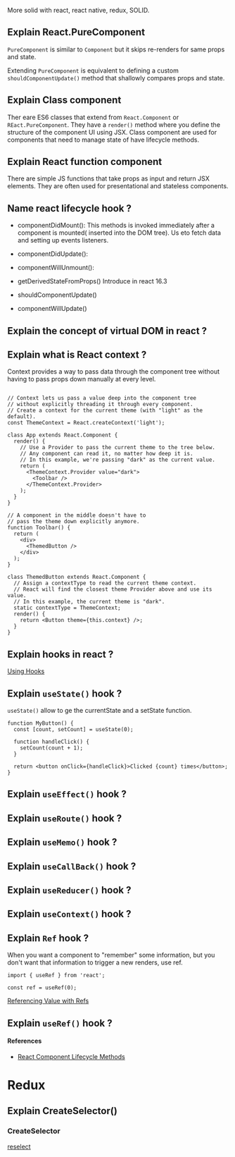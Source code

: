 More solid with react, react native, redux, SOLID.

## Explain React.PureComponent

`PureComponent` is similar to `Component` but it skips re-renders for same props and state.

Extending `PureComponent` is equivalent to defining a custom `shouldComponentUpdate()` method that shallowly compares props and state.

## Explain Class component

Ther eare ES6 classes that extend from `React.Component` or `REact.PureComponent`. They have a `render()` method where you define the structure of the component UI using JSX. Class component are used for components that need to manage state of have lifecycle methods.

## Explain React function component

There are simple JS functions that take props as input and return JSX elements. They are often used for presentational and stateless components.

## Name react lifecycle hook ?

- componentDidMount():  This methods is invoked immediately after a component is mounted( inserted into the DOM tree). Us eto fetch data and setting up events listeners.

- componentDidUpdate(): 

- componentWillUnmount(): 

- getDerivedStateFromProps() Introduce in react 16.3

- shouldComponentUpdate()

- componentWillUpdate()

## Explain the concept of virtual DOM in react ?

## Explain what is React context ?

Context provides a way to pass data through the component tree without having to pass props down manually at every level.

```tsx

// Context lets us pass a value deep into the component tree
// without explicitly threading it through every component.
// Create a context for the current theme (with "light" as the default).
const ThemeContext = React.createContext('light');

class App extends React.Component {
  render() {
    // Use a Provider to pass the current theme to the tree below.
    // Any component can read it, no matter how deep it is.
    // In this example, we're passing "dark" as the current value.
    return (
      <ThemeContext.Provider value="dark">
        <Toolbar />
      </ThemeContext.Provider>
    );
  }
}

// A component in the middle doesn't have to
// pass the theme down explicitly anymore.
function Toolbar() {
  return (
    <div>
      <ThemedButton />
    </div>
  );
}

class ThemedButton extends React.Component {
  // Assign a contextType to read the current theme context.
  // React will find the closest theme Provider above and use its value.
  // In this example, the current theme is "dark".
  static contextType = ThemeContext;
  render() {
    return <Button theme={this.context} />;
  }
}
```

## Explain hooks in react ?

[Using Hooks](https://react.dev/learn#using-hooks)

## Explain `useState()` hook ?

`useState()` allow to ge the currentState and a setState function.

```tsx
function MyButton() {
  const [count, setCount] = useState(0);

  function handleClick() {
    setCount(count + 1);
  }

  return <button onClick={handleClick}>Clicked {count} times</button>;
}
```
## Explain `useEffect()` hook ?



## Explain `useRoute()` hook ?

## Explain `useMemo()` hook ?

## Explain `useCallBack()` hook ?

## Explain `useReducer()` hook ?

## Explain `useContext()` hook ?

## Explain `Ref` hook ?

When you want a component to "remember" some information, but you don't want that information to trigger a new renders, use ref.

```tsx
import { useRef } from 'react';

const ref = useRef(0);
```

[Referencing Value with Refs](https://react.dev/learn/referencing-values-with-refs)

## Explain `useRef()` hook ?

#### References

- [React Component Lifecycle Methods](https://www.freecodecamp.org/news/react-component-lifecycle-methods/)

# Redux

## Explain CreateSelector()

### CreateSelector

[reselect](https://github.com/reduxjs/reselect)
